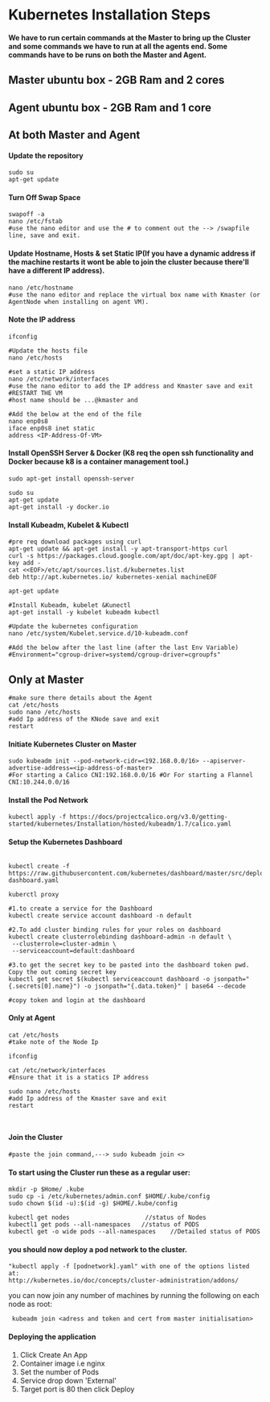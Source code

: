 # Kubernetes Installation Steps


#### We have to run certain commands at the Master to bring up the Cluster and some commands we have to run at all the agents end. Some commands have to be runs on both the Master and Agent.
## Master ubuntu box - 2GB Ram and 2 cores
## Agent ubuntu box - 2GB Ram and 1 core

## At both Master and Agent

#### Update the repository
```ubuntu
sudo su
apt-get update
```
#### Turn Off Swap Space
```ubuntu
swapoff -a
nano /etc/fstab
#use the nano editor and use the # to comment out the --> /swapfile line, save and exit.
```
#### Update Hostname, Hosts & set Static IP(If you have a dynamic address if the machine restarts it wont be able to join the cluster because there'll have a different IP address).
```ubuntu
nano /etc/hostname
#use the nano editor and replace the virtual box name with Kmaster (or AgentNode when installing on agent VM).
```
#### Note the IP address
```ubuntu
ifconfig
```
```ubuntu
#Update the hosts file
nano /etc/hosts

#set a static IP address
nano /etc/network/interfaces
#use the nano editor to add the IP address and Kmaster save and exit
#RESTART THE VM
#host name should be ...@kmaster and

#Add the below at the end of the file
nano enp0s8
iface enp0s8 inet static
address <IP-Address-Of-VM>

```
#### Install OpenSSH Server & Docker (K8 req the open ssh functionality and Docker because k8 is a container management tool.)
```ubuntu
sudo apt-get install openssh-server

sudo su
apt-get update
apt-get install -y docker.io
```
#### Install Kubeadm, Kubelet & Kubectl
```ubuntu
#pre req download packages using curl
apt-get update && apt-get install -y apt-transport-https curl
curl -s https://packages.cloud.google.com/apt/doc/apt-key.gpg | apt-key add -
cat <<EOF>/etc/apt/sources.list.d/kubernetes.list
deb http://apt.kubernetes.io/ kubernetes-xenial machineEOF

apt-get update

#Install Kubeadm, kubelet &Kunectl
apt-get install -y kubelet kubeadm kubectl

#Update the kubernetes configuration
nano /etc/system/Kubelet.service.d/10-kubeadm.conf

#Add the below after the last line (after the last Env Variable)
#Environment="cgroup-driver=systemd/cgroup-driver=cgroupfs"
```


## Only at Master
```ubuntu
#make sure there details about the Agent
cat /etc/hosts
sudo nano /etc/hosts
#add Ip address of the KNode save and exit
restart
```


#### Initiate Kubernetes Cluster on Master
```ubuntu
sudo kubeadm init --pod-network-cidr=<192.168.0.0/16> --apiserver-advertise-address=<ip-address-of-master>
#For starting a Calico CNI:192.168.0.0/16 #Or For starting a Flannel CNI:10.244.0.0/16
```
#### Install the Pod Network
```ubuntu
kubectl apply -f https://docs/projectcalico.org/v3.0/getting-started/kubernetes/Installation/hosted/kubeadm/1.7/calico.yaml
```
#### Setup the Kubernetes Dashboard
```ubuntu

kubectl create -f https://raw.githubusercontent.com/kubernetes/dashboard/master/src/deploy/recommended/kubernetes-dashboard.yaml

kuberctl proxy

#1.to create a service for the Dashboard
kubectl create service account dashboard -n default

#2.To add cluster binding rules for your roles on dashboard
kubectl create clusterrolebinding dashboard-admin -n default \
 --clusterrole=cluster-admin \
 --serviceaccount=default:dashboard

#3.to get the secret key to be pasted into the dashboard token pwd. Copy the out coming secret key
kubectl get secret $(kubectl serviceaccount dashboard -o jsonpath="{.secrets[0].name}") -o jsonpath="{.data.token}" | base64 --decode

#copy token and login at the dashboard
```
#### Only at Agent
```ubuntu
cat /etc/hosts
#take note of the Node Ip

ifconfig

cat /etc/network/interfaces
#Ensure that it is a statics IP address

sudo nano /etc/hosts
#add Ip address of the Kmaster save and exit
restart



```
#### Join the Cluster
```ubuntu
#paste the join command,---> sudo kubeadm join <>
```

#### To start using the Cluster run these as a regular user:
```ubuntu
mkdir -p $Home/ .kube
sudo cp -i /etc/kubernetes/admin.conf $HOME/.kube/config
sudo chown $(id -u):$(id -g) $HOME/.kube/config

kubectl get nodes                     //status of Nodes
kubectl1 get pods --all-namespaces   //status of PODS  
kubectl get -o wide pods --all-namespaces    //Detailed status of PODS
```
#### you should now deploy a pod network to the cluster.
```ubuntu
"kubectl apply -f [podnetwork].yaml" with one of the options listed at:
http://kubernetes.io/doc/concepts/cluster-administration/addons/
```
you can now join any number of machines by running the following on each node as
root:

     kubeadm join <adress and token and cert from master initialisation>

#### Deploying the application
1. Click Create An App
2. Container image i.e nginx
3. Set the number of Pods
4. Service drop down 'External'
5. Target port is 80 then click Deploy
